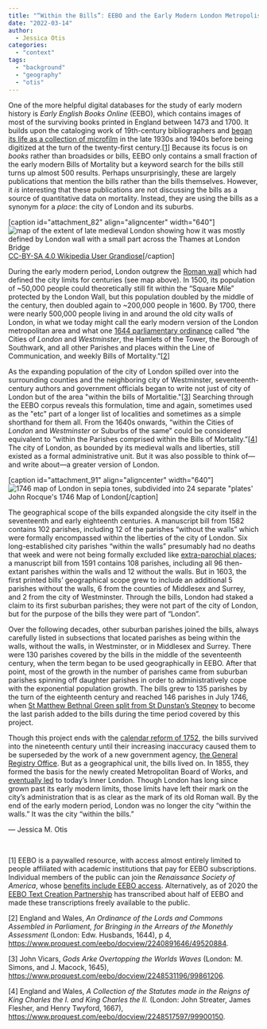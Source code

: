 ```yaml
---
title: "“Within the Bills”: EEBO and the Early Modern London Metropolis"
date: "2022-03-14"
author:
  - Jessica Otis
categories: 
  - "context"
tags: 
  - "background"
  - "geography"
  - "otis"
---
```


One of the more helpful digital databases for the study of early modern history is _Early English Books Online_ (EEBO), which contains images of most of the surviving books printed in England between 1473 and 1700. It builds upon the cataloging work of 19th-century bibliographers and [began its life as a collection of microfilm](https://folgerpedia.folger.edu/History_of_Early_English_Books_Online#Creating_the_Current_Database:_EEBO_Remediations) in the late 1930s and 1940s before being digitized at the turn of the twenty-first century.\[[1](#1)\] Because its focus is on _books_ rather than broadsides or bills, EEBO only contains a small fraction of the early modern Bills of Mortality but a keyword search for the bills still turns up almost 500 results. Perhaps unsurprisingly, these are largely publications that mention the bills rather than the bills themselves. However, it _is_ interesting that these publications are not discussing the bills as a source of quantitative data on mortality. Instead, they are using the bills as a synonym for a _place_: the city of London and its suburbs.

\[caption id="attachment\_82" align="aligncenter" width="640"\]![map of the extent of late medieval London showing how it was mostly defined by London wall with a small part across the Thames at London Bridge](images/1080px-Map_of_London_1300-1024x798.png) [CC-BY-SA 4.0 Wikipedia User Grandiose](https://commons.wikimedia.org/wiki/File:The_city_of_London_in_the_late_middle_ages.png)\[/caption\]

During the early modern period, London outgrew the [Roman wall](https://en.wikipedia.org/wiki/London_Wall) which had defined the city limits for centuries (see map above). In 1500, its population of ~50,000 people could theoretically still fit within the “Square Mile” protected by the London Wall, but this population doubled by the middle of the century, then doubled again to ~200,000 people in 1600. By 1700, there were nearly 500,000 people living in and around the old city walls of London, in what we today might call the early modern version of the London metropolitan area and what one [1644 parliamentary ordinance](https://en.wikipedia.org/wiki/English_Civil_War) called “the Cities of _London_ and _Westminster_, the Hamlets of the Tower, the Borough of Southwark, and all other Parishes and places within the Line of Communication, and weekly Bills of Mortality.”\[[2](#2)\] 

As the expanding population of the city of London spilled over into the surrounding counties and the neighboring city of Westminster, seventeenth-century authors and government officials began to write not just of city of London but of the area "within the bills of Mortalitie."\[[3](#3)\] Searching through the EEBO corpus reveals this formulation, time and again, sometimes used as the "etc" part of a longer list of localities and sometimes as a simple shorthand for them all. From the 1640s onwards, “within the Cities of _London_ and _Westminster_ or Suburbs of the same” could be considered equivalent to “within the Parishes comprised within the Bills of Mortality.”\[[4](#4)\] The city of London, as bounded by its medieval walls and liberties, still existed as a formal administrative unit. But it was also possible to think of—and write about—a greater version of London.

\[caption id="attachment\_91" align="aligncenter" width="640"\]![1746 map of London in sepia tones, subdivided into 24 separate "plates'](images/Rocque-1024x536.jpg) John Rocque's 1746 Map of London\[/caption\]

The geographical scope of the bills expanded alongside the city itself in the seventeenth and early eighteenth centuries. A manuscript bill from 1582 contains 102 parishes, including 12 of the parishes “without the walls” which were formally encompassed within the liberties of the city of London. Six long-established city parishes “within the walls” presumably had no deaths that week and were not being formally excluded like [extra-parochial places](https://deathbynumbers.org/2022/02/28/parishes-and-extra-parochial-places/); a manuscript bill from 1591 contains 108 parishes, including all 96 then-extant parishes within the walls and 12 without the walls. But in 1603, the first printed bills’ geographical scope grew to include an additional 5 parishes without the walls, 6 from the counties of Middlesex and Surrey, and 2 from the city of Westminster. Through the bills, London had staked a claim to its first suburban parishes; they were not part of the city of London, but for the purpose of the bills they were part of “London”.

Over the following decades, other suburban parishes joined the bills, always carefully listed in subsections that located parishes as being within the walls, without the walls, in Westminster, or in Middlesex and Surrey. There were 130 parishes covered by the bills in the middle of the seventeenth century, when the term began to be used geographically in EEBO. After that point, most of the growth in the number of parishes came from suburban parishes spinning off daughter parishes in order to administratively cope with the exponential population growth. The bills grew to 135 parishes by the turn of the eighteenth century and reached 146 parishes in July 1746, when [St Matthew Bethnal Green split from St Dunstan’s Stepney](https://en.wikipedia.org/wiki/Stepney_(parish)) to become the last parish added to the bills during the time period covered by this project. 

Though this project ends with the [calendar reform of 1752](https://deathbynumbers.org/2022/02/14/confusion-of-calendars/), the bills survived into the nineteenth century until their increasing inaccuracy caused them to be superseded by the work of a new government agency, [the General Registry Office](https://en.wikipedia.org/wiki/General_Register_Office_for_England_and_Wales). But as a geographical unit, the bills lived on. In 1855, they formed the basis for the newly created Metropolitan Board of Works, and [eventually led](https://en.wikipedia.org/wiki/History_of_local_government_in_London) to today’s Inner London. Though London has long since grown past its early modern limits, those limits have left their mark on the city’s administration that is as clear as the mark of its old Roman wall. By the end of the early modern period, London was no longer the city “within the walls.” It was the city “within the bills.” 

— Jessica M. Otis

 

\[1\] EEBO is a paywalled resource, with access almost entirely limited to people affiliated with academic institutions that pay for EEBO subscriptions. Individual members of the public can join the _Renaissance Society of America_, whose [benefits include EEBO access](https://www.rsa.org/page/JoinRSA#membershipbenefits). Alternatively, as of 2020 the [EEBO Text Creation Partnership](https://quod.lib.umich.edu/e/eebogroup/) has transcribed about half of EEBO and made these transcriptions freely available to the public.

\[2\] England and Wales, _An Ordinance of the Lords and Commons Assembled in Parliament, for Bringing in the Arrears of the Monethly Assessment_ (London: Edw. Husbands, 1644), p 4, https://www.proquest.com/eebo/docview/2240891646/49520884.

\[3\] John Vicars, _Gods Arke Overtopping the Worlds Waves_ (London: M. Simons, and J. Macock, 1645), https://www.proquest.com/eebo/docview/2248531196/99861206.

\[4\] England and Wales, _A Collection of the Statutes made in the Reigns of King Charles the I. and King Charles the II._ (London: John Streater, James Flesher, and Henry Twyford, 1667), https://www.proquest.com/eebo/docview/2248517597/99900150.
